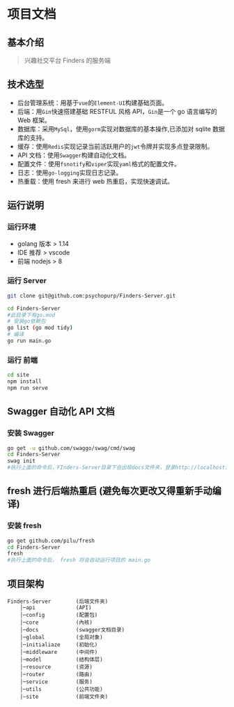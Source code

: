 # 项目文档

## 基本介绍

> 兴趣社交平台 Finders 的服务端

## 技术选型

- 后台管理系统：用基于`vue`的`Element-UI`构建基础页面。
- 后端：用`Gin`快速搭建基础 RESTFUL 风格 API，`Gin`是一个 go 语言编写的 Web 框架。
- 数据库：采用`MySql`，使用`gorm`实现对数据库的基本操作,已添加对 sqlite 数据库的支持。
- 缓存：使用`Redis`实现记录当前活跃用户的`jwt`令牌并实现多点登录限制。
- API 文档：使用`Swagger`构建自动化文档。
- 配置文件：使用`fsnotify`和`viper`实现`yaml`格式的配置文件。
- 日志：使用`go-logging`实现日志记录。
- 热重载：使用 fresh 来进行 web 热重启，实现快速调试。

## 运行说明

### 运行环境

- golang 版本 > 1.14
- IDE 推荐 > vscode
- 前端 nodejs > 8

### 运行 Server

```bash
git clone git@github.com:psychopurp/Finders-Server.git

cd Finders-Server
#此目录下有go.mod
# 安装go依赖包
go list (go mod tidy)
# 编译
go run main.go

```

### 运行 前端

```bash
cd site
npm install
npm run serve

```

## Swagger 自动化 API 文档

### 安装 Swagger

```bash
go get -u github.com/swaggo/swag/cmd/swag
cd Finders-Server
swag init
#执行上面的命令后，FInders-Server目录下会出现docs文件夹，登录http://localhost:port/swagger/index.html，即可查看swagger文档
```

## fresh 进行后端热重启 (避免每次更改又得重新手动编译)

### 安装 fresh

```bash
go get github.com/pilu/fresh
cd Finders-Server
fresh
#执行上面的命令后， fresh 将会自动运行项目的 main.go
```

## 项目架构

```
Finders-Server        (后端文件夹)
    │─api             (API)
    │─config          (配置包)
    │─core  	      (內核)
    │─docs  	      (swagger文档目录)
    │─global          (全局对象)
    │─initialiaze     (初始化)
    │─middleware      (中间件)
    │─model           (结构体层)
    │─resource        (资源)
    │─router          (路由)
    │─service         (服务)
    │─utils           (公共功能)
    |—site            (前端文件夹)


```

